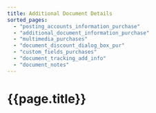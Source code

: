 ```yaml
---
title: Additional Document Details
sorted_pages:
  - "posting_accounts_information_purchase"
  - "additional_document_information_purchase"
  - "multimedia_purchases"
  - "document_discount_dialog_box_pur"
  - "custom_fields_purchases"
  - "document_tracking_add_info"
  - "document_notes"
---
```

# {{page.title}}
